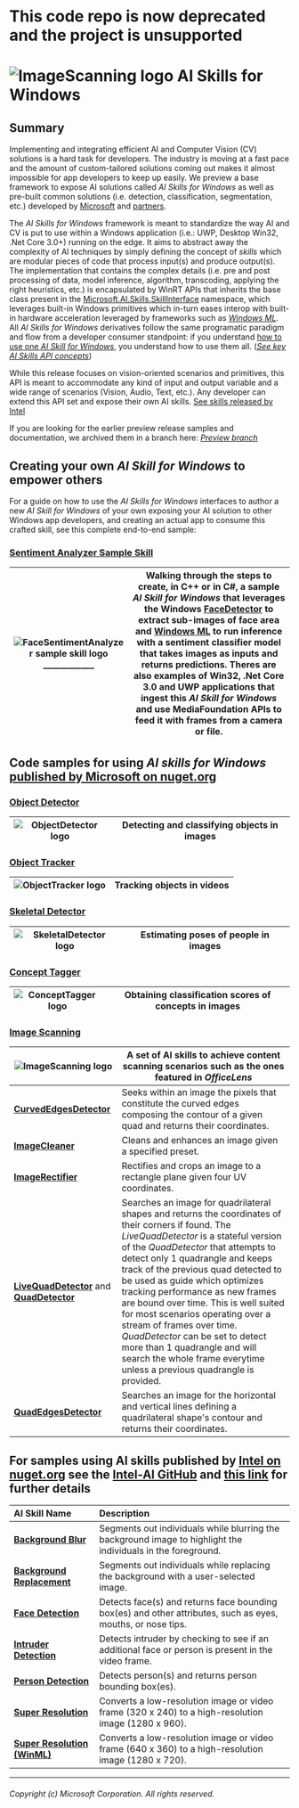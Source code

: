# This code repo is now deprecated and the project is unsupported


# ![ImageScanning logo](./doc/Logo.png) AI Skills for Windows

## Summary

Implementing and integrating efficient AI and Computer Vision (CV) solutions is a hard task for developers. The industry is moving at a fast pace and the amount of custom-tailored solutions coming out makes it almost impossible for app developers to keep up easily. We preview a base framework to expose AI solutions called *AI Skills for Windows* as well as pre-built common solutions (i.e. detection, classification, segmentation, etc.) developed by [Microsoft](*MicrosoftSkills) and [partners](#IntelSkills).

The *AI Skills for Windows* framework is meant to standardize the way AI and CV is put to use within a Windows application (i.e.: UWP, Desktop Win32, .Net Core 3.0+) running on the edge. It aims to abstract away the complexity of AI techniques by simply defining the concept of *skills* which are modular pieces of code that process input(s) and produce output(s). The implementation that contains the complex details (i.e. pre and post processing of data, model inference, algorithm, transcoding, applying the right heuristics, etc.) is encapsulated by WinRT APIs that inherits the base class present in the [Microsoft.AI.Skills.SkillInterface](./doc/Microsoft.AI.Skills.SkillInterface.md) namespace, which leverages built-in Windows primitives which in-turn eases interop with built-in hardware acceleration leveraged by frameworks such as *[Windows ML](https://docs.microsoft.com/en-us/windows/ai/windows-ml/)*. All *AI Skills for Windows* derivatives follow the same programatic paradigm and flow from a developer consumer standpoint: if you understand [how to use one *AI Skill for Windows*](./doc/important-api-concepts.md), you understand how to use them all. ([*See key AI Skills API concepts*](./doc/important-api-concepts.md))

While this release focuses on vision-oriented scenarios and primitives, this API is meant to accommodate any kind of input and output variable and a wide range of scenarios (Vision, Audio, Text, etc.). Any developer can extend this API set and expose their own AI skills. [See skills released by Intel](#IntelSkills)

If you are looking for the earlier preview release samples and documentation, we archived them in a branch here: *[Preview branch](https://github.com/microsoft/AISkillsForWindows/tree/Preview)*

## Creating your own *AI Skill for Windows* to empower others

For a guide on how to use the *AI Skills for Windows* interfaces to author a new *AI Skill for Windows* of your own exposing your AI solution to other Windows app developers, and creating an actual app to consume this crafted skill, see this complete end-to-end sample:

### **[Sentiment Analyzer Sample Skill](samples/SentimentAnalyzerCustomSkill)**

| ![FaceSentimentAnalyzer sample skill logo](./doc/FaceSentimentAnalyzerLogo.png)____________ | Walking through the steps to create, in C++ or in C#, a sample *AI Skill for Windows* that leverages the Windows [FaceDetector](https://docs.microsoft.com/en-us/uwp/api/Windows.Media.FaceAnalysis.FaceDetector) to extract sub-images of face area and [Windows ML](https://docs.microsoft.com/en-us/windows/ai/windows-ml/) to run inference with a sentiment classifier model that takes images as inputs and returns predictions. Theres are also examples of Win32, .Net Core 3.0 and UWP applications that ingest this *AI Skill for Windows* and use MediaFoundation APIs to feed it with frames from a camera or file. |
| -- | -- |

## Code samples for using *AI skills for Windows* [published by Microsoft on nuget.org](https://www.nuget.org/profiles/VisionSkills) <a name="MicrosoftSkills"></a>

### **[Object Detector](samples/ObjectDetector)**

| ![ObjectDetector logo](./doc/ObjectDetectorLogo.png) | Detecting and classifying objects in images |
| -- | -- |

### **[Object Tracker](samples/ObjectTracker)**

| ![ObjectTracker logo](./doc/ObjectTrackerLogo.png) | Tracking objects in videos |
| -- | -- |

### **[Skeletal Detector](samples/SkeletalDetector)**

| ![SkeletalDetector logo](./doc/SkeletalDetectorLogo.png) | Estimating poses of people in images |
| -- | -- |

### **[Concept Tagger](samples/ConceptTagger)**

| ![ConceptTagger logo](./doc/ConceptTaggerLogo.png) | Obtaining classification scores of concepts in images |
| -- | -- |

### **[Image Scanning](samples/ImageScanning)**

| ![ImageScanning logo](./doc/ImageScanningLogo.png) | A set of AI skills to achieve content scanning scenarios such as the ones featured in *OfficeLens* |
| -- | -- |
| **[CurvedEdgesDetector](./samples/ImageScanning/README.md#CurvedEdgesDetectorExample)** | Seeks within an image the pixels that constitute the curved edges composing the contour of a given quad and returns their coordinates. |
| **[ImageCleaner](./samples/ImageScanning/README.md#ImageCleanerExample)** | Cleans and enhances an image given a specified preset. |
| **[ImageRectifier](./samples/ImageScanning/README.md#ImageRectifierExample)** | Rectifies and crops an image to a rectangle plane given four UV coordinates. |
| **[LiveQuadDetector](./samples/ImageScanning/README.md#QuadDetectorExample)** and **[QuadDetector](./samples/ImageScanning/README.md#QuadDetectorExample)** | Searches an image for quadrilateral shapes and returns the coordinates of their corners if found. The *LiveQuadDetector* is a stateful version of the *QuadDetector* that attempts to detect only 1 quadrangle and keeps track of the previous quad detected to be used as guide which optimizes tracking performance as new frames are bound over time. This is well suited for most scenarios operating over a stream of frames over time. *QuadDetector* can be set to detect more than 1 quadrangle and will search the whole frame everytime unless a previous quadrangle is provided. |
| **[QuadEdgesDetector](./samples/ImageScanning/README.md#QuadEdgesDetectorExample)** | Searches an image for the horizontal and vertical lines defining a quadrilateral shape's contour and returns their coordinates. |

## For samples using AI skills published by [Intel on nuget.org](https://www.nuget.org/profiles/IntelAISkills) see the [Intel-AI GitHub](https://github.com/intel/Intel-AI-Skills) and [this link](https://software.intel.com/en-us/ai/on-pc/skills) for further details <a name="IntelSkills"></a>
| AI Skill Name | Description |
| :-- | :-- |
| **[Background Blur](https://github.com/intel/Intel-AI-Skills/tree/master/Applications/BackgroundBlur)** | Segments out individuals while blurring the background image to highlight the individuals in the foreground. |
| **[Background Replacement](https://github.com/intel/Intel-AI-Skills/tree/master/Applications/BackgroundReplacement)** | Segments out individuals while replacing the background with a user-selected image. |
| **[Face Detection](https://github.com/intel/Intel-AI-Skills/tree/master/Applications/FaceDetection)** | Detects face(s) and returns face bounding box(es) and other attributes, such as eyes, mouths, or nose tips. |
| **[Intruder Detection](https://github.com/intel/Intel-AI-Skills/tree/master/Applications/IntruderDetection)** | Detects intruder by checking to see if an additional face or person is present in the video frame. |
| **[Person Detection](https://github.com/intel/Intel-AI-Skills/tree/master/Applications/PersonDetection)** | Detects person(s) and returns person bounding box(es). |
| **[Super Resolution](https://github.com/intel/Intel-AI-Skills/tree/master/Applications/SuperResolution)** | Converts a low-resolution image or video frame (320 x 240) to a high-resolution image (1280 x 960). |
| **[Super Resolution (WinML)](Applications/SuperResolutionWinML)** | Converts a low-resolution image or video frame (640 x 360) to a high-resolution image (1280 x 720). |

-----

###### Copyright (c) Microsoft Corporation. All rights reserved.
